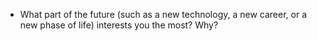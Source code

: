 - What part of the future (such as a new technology, a new career, or a new phase of life) interests you the most? Why?